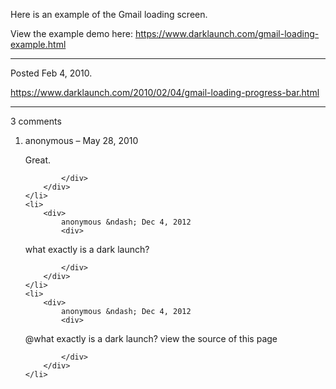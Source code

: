 Here is an example of the Gmail loading screen.

View the example demo here: <a href="/gmail-loading-example.html">https://www.darklaunch.com/gmail-loading-example.html</a>

---

Posted Feb 4, 2010.

https://www.darklaunch.com/2010/02/04/gmail-loading-progress-bar.html

---

3 comments

<ol>
    <li>
        <div>
            anonymous &ndash; May 28, 2010
            <div>

Great.

            </div>
        </div>
    </li>
    <li>
        <div>
            anonymous &ndash; Dec 4, 2012
            <div>

what exactly is a dark launch?

            </div>
        </div>
    </li>
    <li>
        <div>
            anonymous &ndash; Dec 4, 2012
            <div>

@what exactly is a dark launch?
view the source of this page

            </div>
        </div>
    </li>
</ol>
